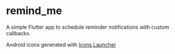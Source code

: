 # remind_me

A simple Flutter app to schedule reminder notifications with custom callbacks.




Android icons generated with [Icons Launcher](https://romannurik.github.io/AndroidAssetStudio/icons-launcher.html)
